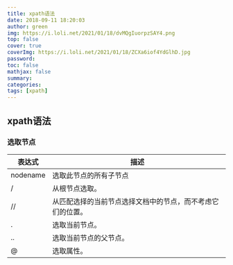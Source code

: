 ```yaml
---
title: xpath语法
date: 2018-09-11 18:20:03
author: green
img: https://i.loli.net/2021/01/18/dvMQgIuorpzSAY4.png
top: false
cover: true
coverImg: https://i.loli.net/2021/01/18/ZCXa6iof4YdGlhD.jpg
password: 
toc: false
mathjax: false
summary: 
categories: 
tags: [xpath]
---
```


## xpath语法

### 选取节点

| 表达式 	| 描述  |
| ------- | ------  |
| nodename | 选取此节点的所有子节点 |
|  /	  |  从根节点选取。 |
|  //  |  	从匹配选择的当前节点选择文档中的节点，而不考虑它们的位置。 |
|  .	  |  选取当前节点。 |
|  ..  |  	选取当前节点的父节点。 |
|  @	  |  选取属性。 |

